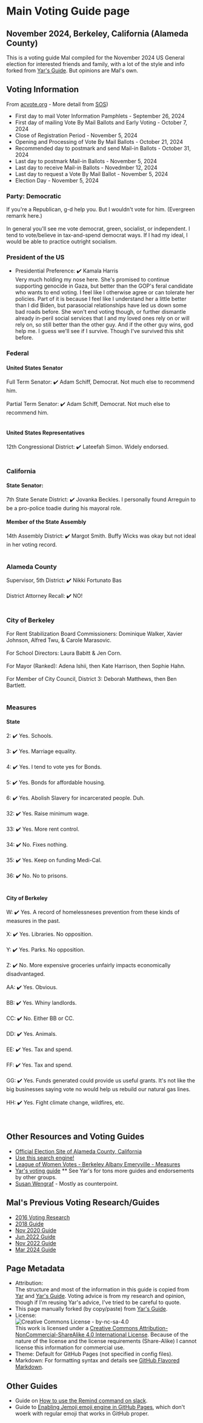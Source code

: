 # Main Voting Guide page
## November 2024, Berkeley, California (Alameda County)
This is a voting guide Mal compiled for the November 2024 US General election for interested friends and family, with a lot of the style and info forked from [Yar's Guide](https://yar-votes.github.io/). But opinions are Mal's own.

## Voting Information
From [acvote.org]([https://www.acvote.org/election-information/elections?id=251#](https://acvote.alamedacountyca.gov/election-information/elections?id=252)) - More detail from [SOS](https://www.sos.ca.gov/elections/upcoming-elections/general-election-nov-5-2024))
* First day to mail Voter Information Pamphlets	- September 26, 2024
* First day of mailing Vote By Mail Ballots and Early Voting - October 7, 2024
* Close of Registration Period - November 5, 2024
* Opening and Processing of Vote By Mail Ballots - October 21, 2024
* Recommended day to postmark and send Mail-in Ballots - October 31, 2024
* Last day to postmark Mail-in Ballots - November 5, 2024
* Last day to receive Mail-in Ballots - Novedmber 12, 2024
* Last day to request a Vote By Mail Ballot - November 5, 2024
* Election Day - November 5, 2024

### Party: Democratic
If you're a Republican, g-d help you. But I wouldn't vote for him. (Evergreen remarrk here.)<br />
<br />
In general you'll see me vote democrat, green, socialist, or independent. I tend to vote/believe in tax-and-spend democrat ways. If I had my ideal, I would be able to practice outright socialism.<br />

### President of the US
* Presidential Preference: ✔️ Kamala Harris<br />Very much holding my nose here. She's promised to continue supporting genocide in Gaza, but better than the GOP's feral candidate who wants to end voting. I feel like I otherwise agree or can tolerate her policies. Part of it is because I feel like I understand her a little better than I did Biden, but parasocial relationships have led us down some bad roads before. She won't end voting though, or further dismantle already in-peril social services that I and my loved ones rely on or will rely on, so still better than the other guy. And if the other guy wins, god help me. I guess we'll see if I survive. Though I've survived this shit before.<br />

### Federal
#### United States Senator
Full Term Senator: ✔️ Adam Schiff, Democrat. Not much else to recommend him.<br />
<br />
Partial Term Senator: ✔️ Adam Schiff, Democrat. Not much else to recommend him.<br />
<br />
#### United States Representatives
12th Congressional District: ✔️ Lateefah Simon. Widely endorsed. <br />
<br />

### California
#### State Senator:
7th State Senate District: ✔️ Jovanka Beckles. I personally found Arreguin to be a pro-police toadie during his mayoral role.

#### Member of the State Assembly
14th Assembly District: ✔️ Margot Smith. Buffy Wicks was okay but not ideal in her voting record.<br />
<br />

### Alameda County
Supervisor, 5th District: ✔️ Nikki Fortunato Bas<br />
<br />
District Attorney Recall: ✔️ NO!<br />
<br />

### City of Berkeley
For Rent Stabilization Board Commissioners: Dominique Walker, Xavier Johnson, Alfred Twu, & Carole Marasovic.<br />
<br />
For School Directors: Laura Babitt & Jen Corn.<br />
<br />
For Mayor (Ranked): Adena Ishii, then Kate Harrison, then Sophie Hahn.<br />
<br />
For Member of City Council, District 3: Deborah Matthews, then Ben Bartlett.<br />
<br />

### Measures
#### State
2: ✔️ Yes. Schools.<br />
<br />
3: ✔️ Yes. Marriage equality.<br />
<br />
4: ✔️ Yes. I tend to vote yes for Bonds.<br />
<br />
5: ✔️ Yes. Bonds for affordable housing.<br />
<br />
6: ✔️ Yes. Abolish Slavery for incarcerated people. Duh.<br />
<br />
32: ✔️ Yes. Raise minimum wage.<br />
<br />
33: ✔️ Yes. More rent control.<br />
<br />
34: ✔️ No. Fixes nothing.<br />
<br />
35: ✔️ Yes. Keep on funding Medi-Cal.<br />
<br />
36: ✔️ No. No to prisons.<br />
<br />

#### City of Berkeley
W: ✔️ Yes. A record of homelessneses prevention from these kinds of measures in the past.<br />
<br />
X: ✔️ Yes. Libraries. No opposition.<br />
<br />
Y: ✔️ Yes. Parks. No opposition.<br />
<br />
Z: ✔️ No. More expensive groceries unfairly impacts economically disadvantaged.<br />
<br />
AA: ✔️ Yes. Obvious.<br />
<br />
BB: ✔️ Yes. Whiny landlords.<br />
<br />
CC: ✔️ No. Either BB or CC.<br />
<br />
DD: ✔️ Yes. Animals.<br />
<br />
EE: ✔️ Yes. Tax and spend.<br />
<br />
FF: ✔️ Yes. Tax and spend.<br />
<br />
GG: ✔️ Yes. Funds generated could provide us useful grants. It's not like the big businesses saying vote no would help us rebuild our natural gas lines.<br />
<br />
HH: ✔️ Yes. Fight climate change, wildfires, etc.<br />
<br />
<br />

## Other Resources and Voting Guides
* [Official Election Site of Alameda County, California](https://www.acvote.org/index)
* [Use this search engine!](https://duckduckgo.com/?q=labor+endorsements+afl-cio+march+5%252C+2024+alameda+county)
* [League of Women Votes - Berkeley Albany Emeryville - Measures](https://www.lwvbae.org/league-news/berkeley-measures-pros-cons/)
* [Yar's voting guide](https://yar-votes.github.io/2024-11/)
** See Yar's for tons more guides and endorsements by other groups.
* [Susan Wengraf](https://myemail.constantcontact.com/Susan-s-Ballot-Recommendations-Correction.html?soid=1141945391430&aid=4DeXFDWEK7w) - Mostly as counterpoint.

## Mal's Previous Voting Research/Guides
- [2016 Voting Research](https://docs.google.com/spreadsheets/d/1LOuSrzRurlJOuz2H0Wxok_iJbcvRVOI-leJ8yw8igiI/edit?usp=sharing)
- [2018 Guide](https://docs.google.com/spreadsheets/d/1zo7_JvUKtLWjn-Rjp0k6xhlu5UHjPLqG_AknOZKjlBc/edit?usp=sharing)
- [Nov 2020 Guide](https://mal-votes.github.io/2020-11/)
- [Jun 2022 Guide](https://mal-votes.github.io/2022-06/)
- [Nov 2022 Guide](https://mal-votes.github.io/2022-11/)
- [Mar 2024 Guide](https://mal-votes.github.io/2024-03/)

## Page Metadata
- Attribution:<br />The structure and most of the information in this guide is copied from [Yar](https://github.com/yar-votes) and [Yar's Guide](https://yar-votes.github.io/). Voting advice is from my research and opinion, though if I'm reusing Yar's advice, I've tried to be careful to quote.
- This page manually forked (by copy/paste) from [Yar's Guide](https://yar-votes.github.io/).
- License:<br />![Creative Commons License - by-nc-sa-4.0](https://i.creativecommons.org/l/by-nc-sa/4.0/88x31.png)<br />This work is licensed under a [Creative Commons Attribution-NonCommercial-ShareAlike 4.0 International License](http://creativecommons.org/licenses/by-nc-sa/4.0/). Because of the nature of the license and the license requirements (Share-Alike) I cannot license this information for commercial use.
- Theme: Default for GitHub Pages (not specified in config files).
- Markdown: For formatting syntax and details see [GitHub Flavored Markdown](https://guides.github.com/features/mastering-markdown/).

## Other Guides
- Guide on [How to use the Remind command on slack](HowToUseRemindCommandOnSlack/).
- Guide to [Enabling Jemoji emoji engine in GitHub Pages](jemoji/), which don't woerk with regular emoji that works in GitHub proper.
